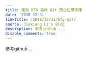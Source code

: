 ```yaml
---
title: 使用 BFG 完成 Git 历史记录清理
date: '2018-12-31'
linkTitle: /2018/12/31/bfg-git/
source: Jiaxiang Li's Blog
description: 参考github ...
disable_comments: true
---
```

参考github ...